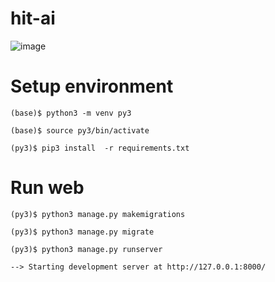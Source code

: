 # hit-ai

![image](img/_out.gif)


# Setup environment

```
(base)$ python3 -m venv py3

(base)$ source py3/bin/activate

(py3)$ pip3 install  -r requirements.txt

```

# Run web




```
(py3)$ python3 manage.py makemigrations

(py3)$ python3 manage.py migrate

(py3)$ python3 manage.py runserver

--> Starting development server at http://127.0.0.1:8000/

```
